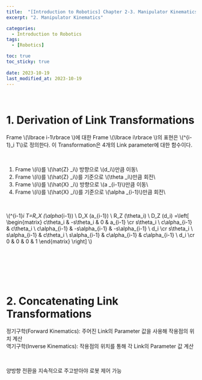 ```yaml
---
title:  "[Introduction to Robotics] Chapter 2-3. Manipulator Kinematics"
excerpt: "2. Manipulator Kinematics"

categories:
  - Introduction to Robotics
tags:
  - [Robotics]

toc: true
toc_sticky: true
 
date: 2023-10-19
last_modified_at: 2023-10-19
---
```


&nbsp;

# 1. Derivation of Link Transformations
Frame \\(\lbrace i-1\rbrace \\)에 대한 Frame \\(\lbrace i\rbrace \\)의 표현은 \\(^{i-1}_i T\\)로 정의한다.
이 Transformation은 4개의 Link parameter에 대한 함수이다.

&nbsp;

1) Frame \\(i\\)를 \\(\hat{Z} _i\\) 방향으로 \\(d_i\\)만큼 이동\
2) Frame \\(i\\)를 \\(\hat{Z} _i\\)를 기준으로 \\(\theta _i\\)만큼 회전\
3) Frame \\(i\\)를 \\(\hat{X} _i\\) 방향으로 \\(a _{i-1}\\)만큼 이동\
4) Frame \\(i\\)를 \\(\hat{X} _i\\)를 기준으로 \\(\alpha _{i-1}\\)만큼 회전\

&nbsp;

\\(^{i-1}_i T=R_X (\alpha_{i-1}) \ D_X (a_{i-1}) \ R_Z (\theta_i) \ D_Z (d_i) =\left[ \begin{matrix} c\theta_i & -s\theta_i & 0 & a_{i-1} \cr s\theta_i \ c\alpha_{i-1} & c\theta_i \ c\alpha_{i-1} & -s\alpha_{i-1} & -s\alpha_{i-1} \ d_i \cr s\theta_i \ s\alpha_{i-1} & c\theta_i \ s\alpha_{i-1} & c\alpha_{i-1} & c\alpha_{i-1} \ d_i \cr 0 & 0 & 0 & 1 \end{matrix} \right] \\)

&nbsp;

&nbsp;

&nbsp;

# 2. Concatenating Link Transformations
정기구학(Forward Kinematics): 주어진 Link의 Parameter 값을 사용해 작용점의 위치 계산\
역기구학(Inverse Kinematics): 작용점의 위치를 통해 각 Link의 Parameter 값 계산

&nbsp;

양방향 전환을 지속적으로 주고받아야 로봇 제어 가능
